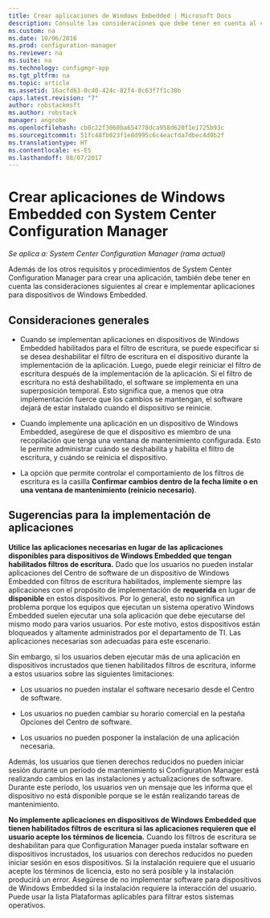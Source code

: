 ```yaml
---
title: Crear aplicaciones de Windows Embedded | Microsoft Docs
description: Consulte las consideraciones que debe tener en cuenta al crear e implementar aplicaciones para dispositivos de Windows Embedded.
ms.custom: na
ms.date: 10/06/2016
ms.prod: configuration-manager
ms.reviewer: na
ms.suite: na
ms.technology: configmgr-app
ms.tgt_pltfrm: na
ms.topic: article
ms.assetid: 16acfd63-0c40-424c-82f4-8c63f7f1c30b
caps.latest.revision: "7"
author: robstackmsft
ms.author: robstack
manager: angrobe
ms.openlocfilehash: cb0c22f3060ba654778dca958d620f1e1725b93c
ms.sourcegitcommit: 51fc48fb023f1e8d995c6c4eacfda7dbec4d0b2f
ms.translationtype: HT
ms.contentlocale: es-ES
ms.lasthandoff: 08/07/2017
---
```

# <a name="create-windows-embedded-applications-with-system-center-configuration-manager"></a>Crear aplicaciones de Windows Embedded con System Center Configuration Manager

*Se aplica a: System Center Configuration Manager (rama actual)*

Además de los otros requisitos y procedimientos de System Center Configuration Manager para crear una aplicación, también debe tener en cuenta las consideraciones siguientes al crear e implementar aplicaciones para dispositivos de Windows Embedded.  

## <a name="general-considerations"></a>Consideraciones generales  

-   Cuando se implementan aplicaciones en dispositivos de Windows Embedded habilitados para el filtro de escritura, se puede especificar si se desea deshabilitar el filtro de escritura en el dispositivo durante la implementación de la aplicación. Luego, puede elegir reiniciar el filtro de escritura después de la implementación de la aplicación. Si el filtro de escritura no está deshabilitado, el software se implementa en una superposición temporal. Esto significa que, a menos que otra implementación fuerce que los cambios se mantengan, el software dejará de estar instalado cuando el dispositivo se reinicie.  

-   Cuando implemente una aplicación en un dispositivo de Windows Embedded, asegúrese de que el dispositivo es miembro de una recopilación que tenga una ventana de mantenimiento configurada. Esto le permite administrar cuándo se deshabilita y habilita el filtro de escritura, y cuándo se reinicia el dispositivo.  

-   La opción que permite controlar el comportamiento de los filtros de escritura es la casilla **Confirmar cambios dentro de la fecha límite o en una ventana de mantenimiento (reinicio necesario)**.  

## <a name="tips-for-deploying-applications"></a>Sugerencias para la implementación de aplicaciones  

**Utilice las aplicaciones necesarias en lugar de las aplicaciones disponibles para dispositivos de Windows Embedded que tengan habilitados filtros de escritura.** Dado que los usuarios no pueden instalar aplicaciones del Centro de software de un dispositivo de Windows Embedded con filtros de escritura habilitados, implemente siempre las aplicaciones con el propósito de implementación de **requerida** en lugar de **disponible** en estos dispositivos. Por lo general, esto no significa un problema porque los equipos que ejecutan un sistema operativo Windows Embedded suelen ejecutar una sola aplicación que debe ejecutarse del mismo modo para varios usuarios. Por este motivo, estos dispositivos están bloqueados y altamente administrados por el departamento de TI. Las aplicaciones necesarias son adecuadas para este escenario.

 Sin embargo, si los usuarios deben ejecutar más de una aplicación en dispositivos incrustados que tienen habilitados filtros de escritura, informe a estos usuarios sobre las siguientes limitaciones:  

-   Los usuarios no pueden instalar el software necesario desde el Centro de software.  

-   Los usuarios no pueden cambiar su horario comercial en la pestaña Opciones del Centro de software.  

-   Los usuarios no pueden posponer la instalación de una aplicación necesaria.  

Además, los usuarios que tienen derechos reducidos no pueden iniciar sesión durante un período de mantenimiento si Configuration Manager está realizando cambios en las instalaciones y actualizaciones de software. Durante este período, los usuarios ven un mensaje que les informa que el dispositivo no está disponible porque se le están realizando tareas de mantenimiento.  

**No implemente aplicaciones en dispositivos de Windows Embedded que tienen habilitados filtros de escritura si las aplicaciones requieren que el usuario acepte los términos de licencia.** Cuando los filtros de escritura se deshabilitan para que Configuration Manager pueda instalar software en dispositivos incrustados, los usuarios con derechos reducidos no pueden iniciar sesión en esos dispositivos. Si la instalación requiere que el usuario acepte los términos de licencia, esto no será posible y la instalación producirá un error. Asegúrese de no implementar software para dispositivos de Windows Embedded si la instalación requiere la interacción del usuario. Puede usar la lista Plataformas aplicables para filtrar estos sistemas operativos.  
